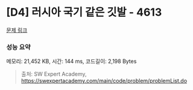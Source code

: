 # [D4] 러시아 국기 같은 깃발 - 4613 

[문제 링크](https://swexpertacademy.com/main/code/problem/problemDetail.do?contestProbId=AWQl9TIK8qoDFAXj) 

### 성능 요약

메모리: 21,452 KB, 시간: 144 ms, 코드길이: 2,198 Bytes



> 출처: SW Expert Academy, https://swexpertacademy.com/main/code/problem/problemList.do